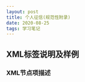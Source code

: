 ```yaml
---
layout: post
title: 个人征信(规范性附录)
date: 2020-08-25
tags: 学习笔记
---
```

## XML标签说明及样例

### XML节点项描述
```

```